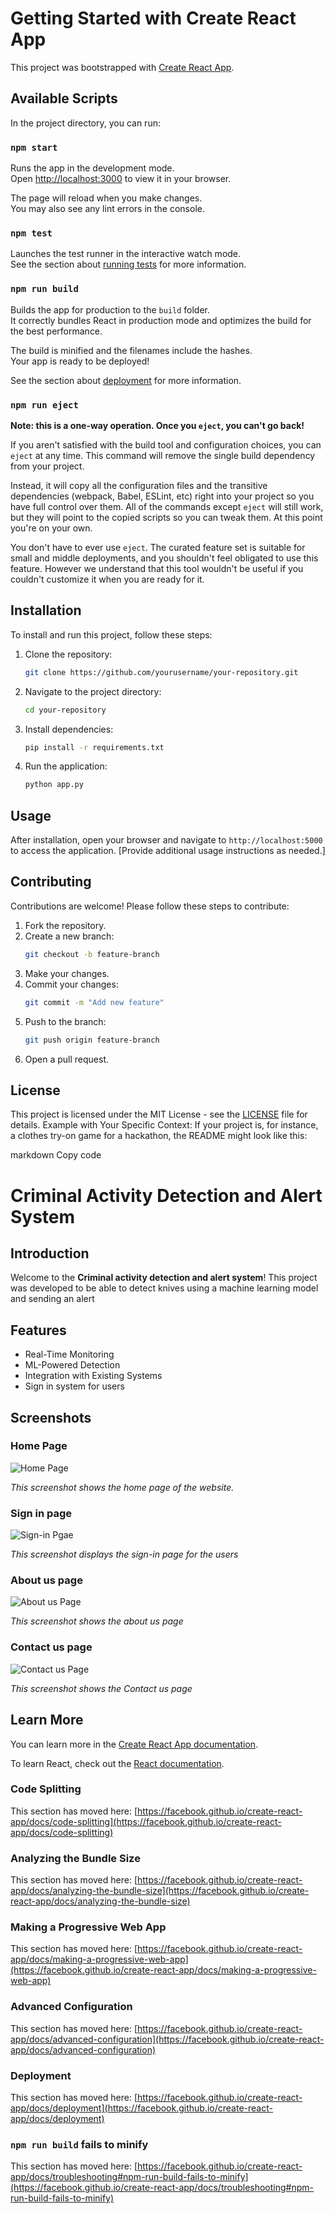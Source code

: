 # Getting Started with Create React App

This project was bootstrapped with [Create React App](https://github.com/facebook/create-react-app).

## Available Scripts

In the project directory, you can run:

### `npm start`

Runs the app in the development mode.\
Open [http://localhost:3000](http://localhost:3000) to view it in your browser.

The page will reload when you make changes.\
You may also see any lint errors in the console.

### `npm test`

Launches the test runner in the interactive watch mode.\
See the section about [running tests](https://facebook.github.io/create-react-app/docs/running-tests) for more information.

### `npm run build`

Builds the app for production to the `build` folder.\
It correctly bundles React in production mode and optimizes the build for the best performance.

The build is minified and the filenames include the hashes.\
Your app is ready to be deployed!

See the section about [deployment](https://facebook.github.io/create-react-app/docs/deployment) for more information.

### `npm run eject`

**Note: this is a one-way operation. Once you `eject`, you can't go back!**

If you aren't satisfied with the build tool and configuration choices, you can `eject` at any time. This command will remove the single build dependency from your project.

Instead, it will copy all the configuration files and the transitive dependencies (webpack, Babel, ESLint, etc) right into your project so you have full control over them. All of the commands except `eject` will still work, but they will point to the copied scripts so you can tweak them. At this point you're on your own.

You don't have to ever use `eject`. The curated feature set is suitable for small and middle deployments, and you shouldn't feel obligated to use this feature. However we understand that this tool wouldn't be useful if you couldn't customize it when you are ready for it.

## Installation

To install and run this project, follow these steps:

1. Clone the repository:
    ```sh
    git clone https://github.com/yourusername/your-repository.git
    ```

2. Navigate to the project directory:
    ```sh
    cd your-repository
    ```

3. Install dependencies:
    ```sh
    pip install -r requirements.txt
    ```

4. Run the application:
    ```sh
    python app.py
    ```

## Usage

After installation, open your browser and navigate to `http://localhost:5000` to access the application. [Provide additional usage instructions as needed.]

## Contributing

Contributions are welcome! Please follow these steps to contribute:

1. Fork the repository.
2. Create a new branch:
    ```sh
    git checkout -b feature-branch
    ```
3. Make your changes.
4. Commit your changes:
    ```sh
    git commit -m "Add new feature"
    ```
5. Push to the branch:
    ```sh
    git push origin feature-branch
    ```
6. Open a pull request.

## License

This project is licensed under the MIT License - see the [LICENSE](LICENSE) file for details.
Example with Your Specific Context:
If your project is, for instance, a clothes try-on game for a hackathon, the README might look like this:

markdown
Copy code
# Criminal Activity Detection and Alert System

## Introduction

Welcome to the **Criminal activity detection and alert system**! This project was developed to be able to detect knives using a machine learning model and sending an alert

## Features

- Real-Time Monitoring
- ML-Powered Detection
- Integration with Existing Systems
- Sign in system for users

## Screenshots

### Home Page

![Home Page](https://github.com/ananya-141/Criminal-activity-detection-and-alert-system/blob/master/1.png)

*This screenshot shows the home page of the website.*

### Sign in page

![Sign-in Pgae](https://github.com/ananya-141/Criminal-activity-detection-and-alert-system/blob/master/3.png)

*This screenshot displays the sign-in page for the users*

### About us page

![About us Page](https://github.com/ananya-141/Criminal-activity-detection-and-alert-system/blob/master/2.jpg)

*This screenshot shows the about us page*

### Contact us page

![Contact us Page](https://github.com/ananya-141/Criminal-activity-detection-and-alert-system/blob/master/7.png)

*This screenshot shows the Contact us page*




## Learn More

You can learn more in the [Create React App documentation](https://facebook.github.io/create-react-app/docs/getting-started).

To learn React, check out the [React documentation](https://reactjs.org/).

### Code Splitting

This section has moved here: [https://facebook.github.io/create-react-app/docs/code-splitting](https://facebook.github.io/create-react-app/docs/code-splitting)

### Analyzing the Bundle Size

This section has moved here: [https://facebook.github.io/create-react-app/docs/analyzing-the-bundle-size](https://facebook.github.io/create-react-app/docs/analyzing-the-bundle-size)

### Making a Progressive Web App

This section has moved here: [https://facebook.github.io/create-react-app/docs/making-a-progressive-web-app](https://facebook.github.io/create-react-app/docs/making-a-progressive-web-app)

### Advanced Configuration

This section has moved here: [https://facebook.github.io/create-react-app/docs/advanced-configuration](https://facebook.github.io/create-react-app/docs/advanced-configuration)

### Deployment

This section has moved here: [https://facebook.github.io/create-react-app/docs/deployment](https://facebook.github.io/create-react-app/docs/deployment)

### `npm run build` fails to minify

This section has moved here: [https://facebook.github.io/create-react-app/docs/troubleshooting#npm-run-build-fails-to-minify](https://facebook.github.io/create-react-app/docs/troubleshooting#npm-run-build-fails-to-minify)
